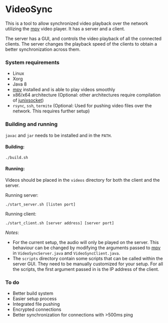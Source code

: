 # VideoSync

This is a tool to allow synchronized video playback over the network utilizing the [mpv](https://mpv.io/) video player. It has a server and a client.

The server has a GUI, and controls the video playback of all the connected clients. The server changes the playback speed of the clients to obtain a better synchronization across them.

### System requirements
- Linux
- Xorg
- Java 8
- [mpv](https://mpv.io/) installed and is able to play videos smoothly
- x86/x64 architecture (Optional: other architectures require compilation of [junixsocket](https://github.com/kohlschutter/junixsocket))
- `rsync`, `ssh`, `termite` (Optional: Used for pushing video files over the network. This requires further setup)

### Building and running
`javac` and `jar` needs to be installed and in the `PATH`.

#### Building:

    ./build.sh

#### Running:
Videos should be placed in the `videos` directory for both the client and the server. 

Running server:

    ./start_server.sh [listen port]

Running client:

    ./start_client.sh [server address] [server port]

*Notes*: 
- For the current setup, the audio will only be played on the server. This behaviour can be changed by modifying the arguments passed to [mpv](https://mpv.io/)  in `VideoSyncServer.java` and `VideoSyncClient.java`.
- The `scripts` directory contain some scripts that can be called within the server GUI. They need to be manually customized for your setup. For all the scripts, the first argument passed in is the IP address of the client.

### To do
- Better build system
- Easier setup process
- Integrated file pushing
- Encrypted connections
- Better synchronization for connections with >500ms ping
